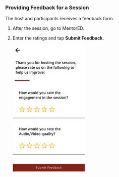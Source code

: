 ### Providing Feedback for a Session
The host and participants receives a feedback form.
1.  After the session, go to MentorED.

2. Enter the ratings and tap **Submit Feedback**.

   ![host feedback form](media/host-feedback-form.PNG) 

